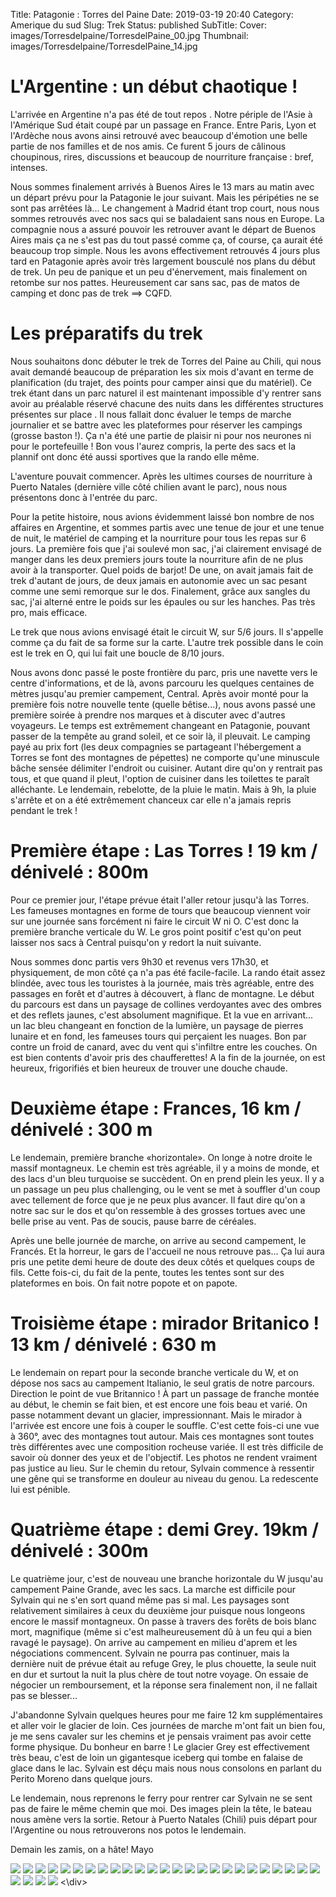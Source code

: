 Title: Patagonie : Torres del Paine 
Date: 2019-03-19 20:40
Category: Amerique du sud
Slug: Trek
Status: published
SubTitle: 
Cover: images/Torresdelpaine/TorresdelPaine_00.jpg
Thumbnail: images/Torresdelpaine/TorresdelPaine_14.jpg

# L'Argentine : un début chaotique !

L'arrivée en Argentine n'a pas été de tout repos . Notre périple de l'Asie à l'Amérique Sud était coupé par un passage en France. Entre Paris, Lyon et l'Ardèche nous avons ainsi retrouvé avec beaucoup d'émotion une belle partie de nos familles et de nos amis. Ce furent 5 jours de câlinous choupinous, rires, discussions et beaucoup de nourriture française : bref, intenses. 

Nous sommes finalement arrivés à Buenos Aires le 13 mars au matin avec un départ prévu pour la Patagonie le jour suivant. Mais les péripéties ne se sont pas arrêtées là... Le changement à Madrid étant trop court, nous nous sommes retrouvés avec nos sacs qui se baladaient sans nous en Europe. La compagnie nous a assuré pouvoir les retrouver avant le départ de Buenos Aires mais ça ne s'est pas du tout passé comme ça, of course, ça aurait été beaucoup trop simple. Nous les avons effectivement retrouvés 4 jours plus tard en Patagonie après avoir très largement bousculé nos plans du début de trek. Un peu de panique et un peu d'énervement, mais finalement on retombe sur nos pattes. Heureusement car sans sac, pas de matos de camping et donc pas de trek ==> CQFD.

# Les préparatifs du trek

Nous souhaitons donc débuter le trek de Torres del Paine au Chili, qui nous avait demandé beaucoup de préparation les six mois d'avant en terme de planification (du trajet, des points pour camper ainsi que du matériel). Ce trek étant dans un parc naturel il est maintenant impossible d'y rentrer sans avoir au préalable réservé chacune des nuits dans les différentes structures présentes sur place . Il nous fallait donc évaluer le temps de marche journalier et se battre avec les plateformes pour réserver les campings (grosse baston !). Ça n'a été une partie de plaisir ni pour nos neurones ni pour le portefeuille ! Bon vous l'aurez compris, la perte des sacs et la plannif ont donc été aussi sportives que la rando elle même. 

L'aventure pouvait commencer. Après les ultimes courses de nourriture à Puerto Natales (dernière ville côté chilien avant le parc), nous nous présentons donc à l'entrée du parc. 

Pour la petite histoire, nous avions évidemment laissé bon nombre de nos affaires en Argentine, et sommes partis avec une tenue de jour et une tenue de nuit, le matériel de camping et la nourriture pour tous les repas sur 6 jours. La première fois que j'ai soulevé mon sac, j'ai clairement envisagé de manger dans les deux premiers jours toute la nourriture afin de ne plus avoir à la transporter. Quel poids de barjot! De une, on avait jamais fait de trek d'autant de jours, de deux jamais en autonomie avec un sac pesant comme une semi remorque sur le dos. Finalement, grâce aux sangles du sac, j'ai alterné entre le poids sur les épaules ou sur les hanches. Pas très pro, mais efficace. 

Le trek que nous avions envisagé était le circuit W, sur 5/6 jours. Il s'appelle comme ça du fait de sa forme sur la carte. L'autre trek possible dans le coin est le trek en O, qui lui fait une boucle de 8/10 jours.

Nous avons donc passé le poste frontière du parc, pris une navette vers le centre d'informations, et de là, avons parcouru les quelques centaines de mètres jusqu'au premier campement, Central. Après avoir monté pour la première fois notre nouvelle tente (quelle bêtise...), nous avons passé une première soirée à prendre nos marques et à discuter avec d'autres voyageurs. Le temps est extrêmement changeant en Patagonie, pouvant passer de la tempête au grand soleil, et ce soir là, il pleuvait. Le camping payé au prix fort (les deux compagnies se partageant l'hébergement a Torres se font des montagnes de pépettes) ne comporte qu'une minuscule bâche sensée délimiter l'endroit ou cuisiner. Autant dire qu'on y rentrait pas tous, et que quand il pleut, l'option de cuisiner dans les toilettes te paraît alléchante. Le lendemain, rebelotte, de la pluie le matin. Mais à 9h, la pluie s'arrête et on a été extrêmement chanceux car elle n'a jamais repris pendant le trek !

# Première étape : Las Torres ! 19 km / dénivelé : 800m

Pour ce premier jour, l'étape prévue était l'aller retour jusqu'à las Torres. Les fameuses montagnes en forme de tours que beaucoup viennent voir sur une journée sans forcément ni faire le circuit W ni O. C'est donc la première branche verticale du W. Le gros point positif c'est qu'on peut laisser nos sacs à Central puisqu'on y redort la nuit suivante. 

Nous sommes donc partis vers 9h30 et revenus vers 17h30, et physiquement, de mon côté ça n'a pas été facile-facile. La rando était assez blindée, avec tous les touristes à la journée, mais très agréable, entre des passages en forêt et d'autres à découvert, à flanc de montagne. Le début du parcours est dans un paysage de collines verdoyantes avec des ombres et des reflets jaunes, c'est absolument magnifique. Et la vue en arrivant... un lac bleu changeant en fonction de la lumière, un paysage de pierres lunaire et en fond, les fameuses tours qui perçaient les nuages. Bon par contre un froid de canard, avec du vent qui s'infiltre entre les couches. On est bien contents d'avoir pris des chaufferettes! A la fin de la journée, on est heureux, frigorifiés et bien heureux de trouver une douche chaude.

# Deuxième étape : Frances, 16 km / dénivelé : 300 m

Le lendemain, première branche «horizontale». On longe à notre droite le massif montagneux. Le chemin est très agréable, il y a moins de monde, et des lacs d'un bleu turquoise se succèdent. On en prend plein les yeux. Il y a un passage un peu plus challenging, ou le vent se met à souffler d'un coup avec tellement de force que je ne peux plus avancer. Il faut dire qu'on a notre sac sur le dos et qu'on ressemble à des grosses tortues avec une belle prise au vent. Pas de soucis, pause barre de céréales. 

Après une belle journée de marche, on arrive au second campement, le Francés. Et la horreur, le gars de l'accueil ne nous retrouve pas... Ça lui aura pris une petite demi heure de doute des deux côtés et quelques coups de fils. Cette fois-ci, du fait de la pente, toutes les tentes sont sur des plateformes en bois. On fait notre popote et on papote. 

# Troisième étape : mirador Britanico ! 13 km / dénivelé : 630 m

Le lendemain on repart pour la seconde branche verticale du W, et on dépose nos sacs au campement Italianio, le seul gratis de notre parcours. Direction le point de vue Britannico ! À part un passage de franche montée au début, le chemin se fait bien, et est encore une fois beau et varié. On passe notamment devant un glacier, impressionnant. Mais le mirador à l'arrivée est encore une fois à couper le souffle. C'est cette fois-ci une vue à 360°, avec des montagnes tout autour. Mais ces montagnes sont toutes très différentes avec une composition rocheuse variée. Il est très difficile de savoir où donner des yeux et de l'objectif. Les photos ne rendent vraiment pas justice au lieu. Sur le chemin du retour, Sylvain commence à ressentir une gêne qui se transforme en douleur au niveau du genou. La redescente lui est pénible. 

# Quatrième étape : demi Grey. 19km / dénivelé : 300m

Le quatrième jour, c'est de nouveau une branche horizontale du W jusqu'au campement Paine Grande, avec les sacs. La marche est difficile pour Sylvain qui ne s'en sort quand même pas si mal. Les paysages sont relativement similaires à ceux du deuxième jour puisque nous longeons encore le massif montagneux. On passe à travers des forêts de bois blanc mort, magnifique (même si c'est malheureusement dû à un feu qui a bien ravagé le paysage). On arrive au campement en milieu d'aprem et les négociations commencent. Sylvain ne pourra pas continuer, mais la dernière nuit de prévue était au refuge Grey, le plus chouette, la seule nuit en dur et surtout la nuit la plus chère de tout notre voyage. On essaie de négocier un remboursement, et la réponse sera finalement non, il ne fallait pas se blesser...

J'abandonne Sylvain quelques heures pour me faire 12 km supplémentaires et aller voir le glacier de loin. Ces journées de marche m'ont fait un bien fou, je me sens cavaler sur les chemins et je pensais vraiment pas avoir cette forme physique. Du bonheur en barre ! Le glacier Grey est effectivement très beau, c'est de loin un gigantesque iceberg qui tombe en falaise de glace dans le lac. Sylvain est déçu mais nous nous consolons en parlant du Perito Moreno dans quelque jours.

Le lendemain, nous reprenons le ferry pour rentrer car Sylvain ne se sent pas de faire le même chemin que moi. Des images plein la tête, le bateau nous amène vers la sortie. Retour à Puerto Natales (Chili) puis départ pour l'Argentine ou nous retrouverons nos potos le lendemain.

Demain les zamis, on a hâte! 
Mayo



<div class="galleria" style="margin:auto">
    <img src="images/TorresdelPaine/TorresdelPaine_00.jpg" data-description="Premier jour : les plaines jaunes changeantes">
    <img src="images/TorresdelPaine/TorresdelPaine_01.jpg">
    <img src="images/TorresdelPaine/TorresdelPaine_02.jpg" data-description="Une des nombreuses espèces d'oiseaux du parc">
    <img src="images/TorresdelPaine/TorresdelPaine_03.jpg" data-description="Dur dur la montée vers las Torres">
    <img src="images/TorresdelPaine/TorresdelPaine_04.jpg">
    <img src="images/TorresdelPaine/TorresdelPaine_05.jpg">
    <img src="images/TorresdelPaine/TorresdelPaine_06.jpg" data-description="Un pic vert !! Long time no see">
    <img src="images/TorresdelPaine/TorresdelPaine_07.jpg" data-description="Crevés mais ravis">
    <img src="images/TorresdelPaine/TorresdelPaine_08.jpg" data-description="La récompense : las Torres émergent des nuages">
    <img src="images/TorresdelPaine/TorresdelPaine_09.jpg" data-description="On se les pèle !">
    <img src="images/TorresdelPaine/TorresdelPaine_10.jpg">
    <img src="images/TorresdelPaine/TorresdelPaine_11.jpg" data-description="Deuxième jour : on est repartis !">
    <img src="images/TorresdelPaine/TorresdelPaine_12.jpg" data-description="14 km plus tar">
    <img src="images/TorresdelPaine/TorresdelPaine_13.jpg">
    <img src="images/TorresdelPaine/TorresdelPaine_14.jpg" data-description="Un lac magnifique">
    <img src="images/TorresdelPaine/TorresdelPaine_15.jpg" data-description="Sylvain de dos 1">
    <img src="images/TorresdelPaine/TorresdelPaine_16.jpg" data-description="Sylvain de dos ">
    <img src="images/TorresdelPaine/TorresdelPaine_17.jpg" data-description="Montée vers le point de vue Britannico">
    <img src="images/TorresdelPaine/TorresdelPaine_18.jpg" data-description="Sur le chemin, le glacier point de vue Francès">
    <img src="images/TorresdelPaine/TorresdelPaine_19.jpg" data-description="Un temps magnifique pour un paysage de rêve">
    <img src="images/TorresdelPaine/TorresdelPaine_20.jpg" data-description="Rester sans voix devant cette merveille">
    <img src="images/TorresdelPaine/TorresdelPaine_21.jpg" data-description="Point de vue Britannico">
    <img src="images/TorresdelPaine/TorresdelPaine_22.jpg" data-description="Même pas peur">
    <img src="images/TorresdelPaine/TorresdelPaine_23.jpg" data-description="Les arbres calcinés">
    <img src="images/TorresdelPaine/TorresdelPaine_24.jpg">
    <img src="images/TorresdelPaine/TorresdelPaine_25.jpg" data-description="La forêt calcinée">
    <img src="images/TorresdelPaine/TorresdelPaine_26.jpg" data-description="Le glacier Grey, en solo">
    <img src="images/TorresdelPaine/TorresdelPaine_27.jpg" data-description="Un des renard chapardeur du campement">
    <img src="images/TorresdelPaine/TorresdelPaine_28.jpg" data-description="Quel homme !!">
<\div>
<script>
	(function() { 
            Galleria.loadTheme('https://cdnjs.cloudflare.com/ajax/libs/galleria/1.5.7/themes/classic/galleria.classic.min.js');
            Galleria.run('.galleria', {
                extend: function(options) {
                    Galleria.log(this)
                    Galleria.log(options)
                    this.bind('image', function(e) {
                        Galleria.log(e)
                        Galleria.log(e.imageTarget)
                        $(e.imageTarget).click(this.proxy(function() {
                        this.openLightbox();
                        }));
                    });
                }
            });
        }());
</script>
